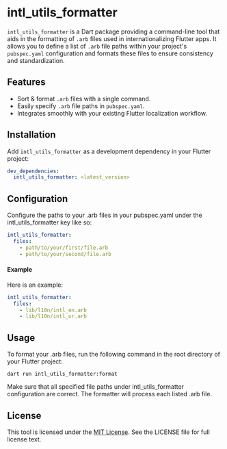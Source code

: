 <!--
This README describes the package. If you publish this package to pub.dev,
this README's contents appear on the landing page for your package.

For information about how to write a good package README, see the guide for
[writing package pages](https://dart.dev/guides/libraries/writing-package-pages).

For general information about developing packages, see the Dart guide for
[creating packages](https://dart.dev/guides/libraries/create-library-packages)
and the Flutter guide for
[developing packages and plugins](https://flutter.dev/developing-packages).
-->

# intl_utils_formatter

`intl_utils_formatter` is a Dart package providing a command-line tool that aids
in the formatting of `.arb` files used in internationalizing Flutter apps. It
allows you to define a list of `.arb` file paths within your project's
`pubspec.yaml` configuration and formats these files to ensure consistency and
standardization.

## Features

- Sort & format `.arb` files with a single command.
- Easily specify `.arb` file paths in `pubspec.yaml`.
- Integrates smoothly with your existing Flutter localization workflow.

## Installation

Add `intl_utils_formatter` as a development dependency in your Flutter project:

```yaml
dev_dependencies:
  intl_utils_formatter: <latest_version>
```

## Configuration

Configure the paths to your .arb files in your pubspec.yaml under the
intl_utils_formatter key like so:

```yaml
intl_utils_formatter:
  files:
    - path/to/your/first/file.arb
    - path/to/your/second/file.arb
```

#### Example

Here is an example:

```yaml
intl_utils_formatter:
  files:
    - lib/l10n/intl_en.arb
    - lib/l10n/intl_ur.arb
```

## Usage

To format your .arb files, run the following command in the root directory of
your Flutter project:

```shell
dart run intl_utils_formatter:format
```

Make sure that all specified file paths under intl_utils_formatter configuration
are correct. The formatter will process each listed .arb file.

## License

This tool is licensed under the [MIT License](/license). See the LICENSE file
for full license text.
